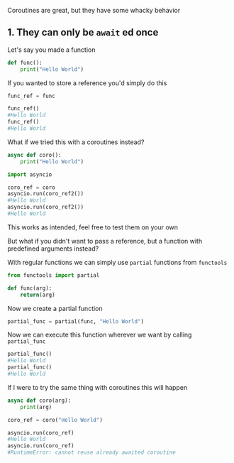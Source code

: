 Coroutines are great, but they have some whacky behavior

## 1. They can only be `await` ed once

Let's say you made a function

```python
def func():
    print("Hello World")
```

If you wanted to store a reference you'd simply do this

```python
func_ref = func

func_ref()
#Hello World
func_ref()
#Hello World
```

What if we tried this with a coroutines instead?

```python
async def coro():
	print("Hello World")
```

```python
import asyncio

coro_ref = coro
asyncio.run(coro_ref2())
#Hello World
asyncio.run(coro_ref2())
#Hello World
```

This works as intended, feel free to test them on your own

But what if you didn't want to pass a reference, but a function with predefined arguments instead?

With regular functions we can simply use `partial`  functions from `functools`

```python
from functools import partial
```

```python
def func(arg):
    return(arg)
```

Now we create a partial function
```python
partial_func = partial(func, "Hello World")
```

Now we can execute this function wherever we want by calling `partial_func`

```python
partial_func()
#Hello World
partial_func()
#Hello World
```

If I were to try the same thing with coroutines this will happen

```python
async def coro(arg):
    print(arg)

coro_ref = coro("Hello World")
```

```python
asyncio.run(coro_ref)
#Hello World
asyncio.run(coro_ref)
#RuntimeError: cannot reuse already awaited coroutine
```